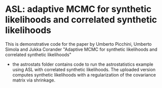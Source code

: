 # ASL: adaptive MCMC for synthetic likelihoods and correlated synthetic likelihoods

This is demonstrative code for the paper by Umberto Picchini, Umberto Simola and Jukka Corander "Adaptive MCMC for synthetic likelihoods and correlated synthetic likelihoods"

- the astrostats folder contains code to run the astrostatistics example using ASL with correlated synthetic likelihoods. The uploaded version computes synthetic likelihoods with a regularization of the covariance matrix via shrinkage.
